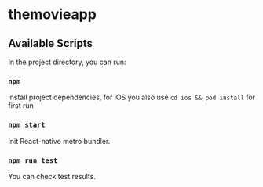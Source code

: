# themovieapp

## Available Scripts

In the project directory, you can run:

### `npm`
install project dependencies, for iOS you also use `cd ios && pod install` for first run


### `npm start`
Init React-native metro bundler.

### `npm run test`
You can check test results.
